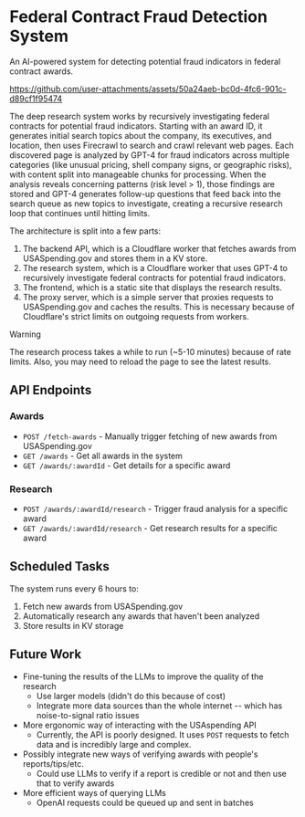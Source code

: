 # Federal Contract Fraud Detection System

An AI-powered system for detecting potential fraud indicators in federal contract awards.


https://github.com/user-attachments/assets/50a24aeb-bc0d-4fc6-901c-d89cf1f95474


The deep research system works by recursively investigating federal contracts for potential fraud indicators. Starting with an award ID, it generates initial search topics about the company, its executives, and location, then uses Firecrawl to search and crawl relevant web pages. Each discovered page is analyzed by GPT-4 for fraud indicators across multiple categories (like unusual pricing, shell company signs, or geographic risks), with content split into manageable chunks for processing. When the analysis reveals concerning patterns (risk level > 1), those findings are stored and GPT-4 generates follow-up questions that feed back into the search queue as new topics to investigate, creating a recursive research loop that continues until hitting limits. 

The architecture is split into a few parts: 
1. The backend API, which is a Cloudflare worker that fetches awards from USASpending.gov and stores them in a KV store.
2. The research system, which is a Cloudflare worker that uses GPT-4 to recursively investigate federal contracts for potential fraud indicators.
3. The frontend, which is a static site that displays the research results.
4. The proxy server, which is a simple server that proxies requests to USASpending.gov and caches the results. This is necessary because of Cloudflare's strict limits on outgoing requests from workers.

> [!WARNING]
> The research process takes a while to run (~5-10 minutes) because of rate limits. Also, you may need to reload the page to see the latest results.

## API Endpoints

### Awards
- `POST /fetch-awards` - Manually trigger fetching of new awards from USASpending.gov
- `GET /awards` - Get all awards in the system
- `GET /awards/:awardId` - Get details for a specific award

### Research
- `POST /awards/:awardId/research` - Trigger fraud analysis for a specific award
- `GET /awards/:awardId/research` - Get research results for a specific award

## Scheduled Tasks
The system runs every 6 hours to:
1. Fetch new awards from USASpending.gov
2. Automatically research any awards that haven't been analyzed
3. Store results in KV storage

## Future Work
- Fine-tuning the results of the LLMs to improve the quality of the research
  - Use larger models (didn't do this because of cost)
  - Integrate more data sources than the whole internet -- which has noise-to-signal ratio issues
- More ergonomic way of interacting with the USAspending API
  - Currently, the API is poorly designed. It uses `POST` requests to fetch data and is incredibly large and complex. 
- Possibly integrate new ways of verifying awards with people's reports/tips/etc.
  - Could use LLMs to verify if a report is credible or not and then use that to verify awards 
- More efficient ways of querying LLMs 
  - OpenAI requests could be queued up and sent in batches
